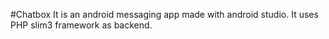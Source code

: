 #Chatbox
It is an android messaging app made with android studio. It uses PHP slim3 framework as backend. 
